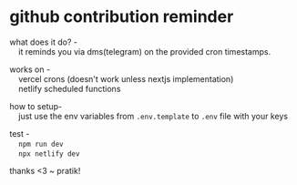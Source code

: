 # github contribution reminder

what does it do? - <br />
&nbsp;&nbsp;&nbsp;&nbsp;it reminds you via dms(telegram) on the provided cron timestamps.

works on - <br />
&nbsp;&nbsp;&nbsp;&nbsp;vercel crons (doesn't work unless nextjs implementation) <br />
&nbsp;&nbsp;&nbsp;&nbsp;netlify scheduled functions

how to setup- <br />
&nbsp;&nbsp;&nbsp;&nbsp;just use the env variables from `.env.template` to `.env` file with your keys

test - <br />
&nbsp;&nbsp;&nbsp;&nbsp;`npm run dev` <br />
&nbsp;&nbsp;&nbsp;&nbsp;`npx netlify dev` <br />

thanks <3 ~ pratik!
